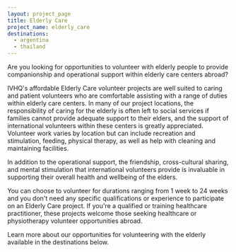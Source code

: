```yaml
---
layout: project_page
title: Elderly Care
project_name: elderly_care
destinations:
  - argentina
  - thailand
---
```

Are you looking for opportunities to volunteer with elderly people to provide companionship and operational support within elderly care centers abroad?

IVHQ's affordable Elderly Care volunteer projects are well suited to caring and patient volunteers who are comfortable assisting with a range of duties within elderly care centers. In many of our project locations, the responsibility of caring for the elderly is often left to social services if families cannot provide adequate support to their elders, and the support of international volunteers within these centers is greatly appreciated. Volunteer work varies by location but can include recreation and stimulation, feeding, physical therapy, as well as help with cleaning and maintaining facilities.

In addition to the operational support, the friendship, cross-cultural sharing, and mental stimulation that international volunteers provide is invaluable in supporting their overall health and wellbeing of the elders.

You can choose to volunteer for durations ranging from 1 week to 24 weeks and you don't need any specific qualifications or experience to participate on an Elderly Care project. If you're a qualified or training healthcare practitioner, these projects welcome those seeking healthcare or physiotherapy volunteer opportunities abroad.

Learn more about our opportunities for volunteering with the elderly available in the destinations below.
